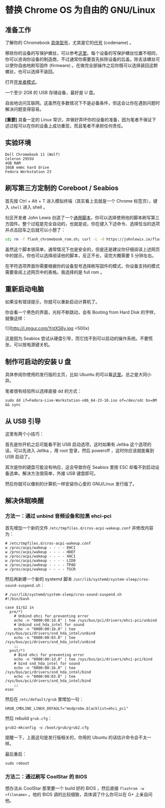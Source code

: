 # 替换 Chrome OS 为自由的 GNU/Linux

## 准备工作

了解你的 Chromebook [具体型号](https://wiki.archlinux.org/index.php/Chrome_OS_devices/Chromebook)，尤其是它的[代号](https://www.chromium.org/chromium-os/developer-information-for-chrome-os-devices) (codename) 。

移除你的设备的写保护螺丝，可以参考[这里](https://wiki.archlinux.org/index.php/Chrome_OS_devices#Flashing_a_custom_firmware)。每个设备的写保护螺丝位置不相同，你可以咨询你设备的制造商，不过通常你需要首先拆除设备的后盖。除去该螺丝可以使你自由地刷写固件 (firmware) 。在做完全部操作之后你既可以选择装回这颗螺丝，也可以选择不装回。

打开[开发者模式](http://www.howtogeek.com/210817/how-to-enable-developer-mode-on-your-chromebook/)。

一个至少 2GB 的 USB 存储设备，最好是 U 盘。

自由地访问互联网。这虽然在多数情况下不是必备条件，但这会让你在遇到问题时解决问题变得容易。

**[重要]** 具备一定的 Linux 常识，并做好弄坏你的设备的准备，因为笔者不保证下述过程可以在你的设备上成功重现，而且笔者不承担任何责任。

## 实验环境

```
Dell Chromebook 11 (Wolf)  
Celeron 2955U  
4GB RAM  
16GB emmc hard drive  
Fedora Workstation 23  
```

## 刷写第三方定制的 Coreboot / Seabios

首先按 Ctrl + Alt + T 进入模拟终端（其实看上去就是一个 Chrome 标签页），键入 `shell` 进入 shell 。

社区开发者 John Lewis 创造了一个[通用脚本](https://johnlewis.ie/custom-chromebook-firmware/rom-download/)，你可以选择使用他的脚本刷写第三方固件。整个过程是完全自动的，也就是说，你在键入下述命令、选择恰当的选项并点击回车之后就可以小憩了：

```bash
cd; rm -f flash_chromebook_rom.sh; curl -L -O https://johnlewis.ie/flash_chromebook_rom.sh; sudo -E bash flash_chromebook_rom.sh
```

虽然这个脚本很简单，通常情况下也是安全的，但是还是建议你仔细阅读上述网页中的提示。你也可以选择阅读他的脚本，反正不长，读完大概需要 5 分钟左右。

在字符选项界面你需要根据你的设备型号选择刷写固件的模式，你设备支持的模式需要查阅上述网页中的表格。我选择的是 full rom 。

## 重新启动电脑

如果没有错误提示，你就可以重新启动计算机了。

你会看一个黑色的界面，光标不断跳动，会有 Booting from Hard Disk 的字样，就像这样：

![](http://i.imgur.com/YntXS6y.jpg =500x)

这是因为 Seabios 尝试从硬盘引导，而它找不到可以启动的操作系统。不要慌张，可以按电源键关机。

## 制作可启动的安装 U 盘

具体参阅你使用的发行版的主页，比如 Ubuntu 的可以看[这里](https://help.ubuntu.com/community/Installation/FromUSBStick)。总之是大同小异。

笔者很有经验所以选择直接 dd 的方式：

```
sudo dd if=Fedora-Live-Workstation-x86_64-23-10.iso of=/dev/sdc bs=8M && sync
```

## 从 USB 引导

这里有两个小技巧：

首先是你开机之后可能看不到 USB 启动选项，这时如果有 Jeltka 这个选项的话，可以先进入 Jeltka ，用 root 登录，然后 poweroff ，这时你应该就能看到 USB 启动了。

其次是你的键盘可能没有响应，这会导致你在 Seabios 里按 ESC 却看不到启动设备选单。解决方法很简单，外接 USB 键盘即可。

然后你就可以像别的计算机一样安装你心爱的 GNU/Linux 发行版了。

## 解决休眠唤醒

### 方法一：通过 unbind 音频设备和拉黑 ehci-pci

首先增加一个新的文件 `/etc/tmpfiles.d/cros-acpi-wakeup.conf` 并修改内容为： 

```
# /etc/tmpfiles.d/cros-acpi-wakeup.conf
w /proc/acpi/wakeup - - - - EHCI
w /proc/acpi/wakeup - - - - HDEF
w /proc/acpi/wakeup - - - - XHCI
w /proc/acpi/wakeup - - - - LID0
w /proc/acpi/wakeup - - - - TPAD
w /proc/acpi/wakeup - - - - TSCR
```

然后再新建一个新的 systemd 脚本 `/usr/lib/systemd/system-sleep/cros-sound-suspend.sh`：

```
# /usr/lib/systemd/system-sleep/cros-sound-suspend.sh
#!/bin/bash

case $1/$2 in
  pre/*)
    # Unbind ehci for preventing error 
    echo -n "0000:00:1d.0" | tee /sys/bus/pci/drivers/ehci-pci/unbind
    # Unbind snd_hda_intel for sound
    echo -n "0000:00:1b.0" | tee /sys/bus/pci/drivers/snd_hda_intel/unbind
    echo -n "0000:00:03.0" | tee /sys/bus/pci/drivers/snd_hda_intel/unbind
    ;;
  post/*)
    # Bind ehci for preventing error 
    echo -n "0000:00:1d.0" | tee /sys/bus/pci/drivers/ehci-pci/bind
    # bind snd_hda_intel for sound
    echo -n "0000:00:1b.0" | tee /sys/bus/pci/drivers/snd_hda_intel/bind
    echo -n "0000:00:03.0" | tee /sys/bus/pci/drivers/snd_hda_intel/bind
    ;;
esac
```

然后在 `/etc/default/grub` 里增加一句：

```
GRUB_CMDLINE_LINUX_DEFAULT="modprobe.blacklist=ehci_pci"
```

然后 rebuild `grub.cfg`：

```
grub2-mkconfig -o /boot/grub/grub2.cfg
```

提醒一下，上面这句是发行版相关的，你用的 Ubuntu 的话估计命令会不太一样。

最后重启：

```
sudo reboot
```

### 方法二：通过刷写 CoolStar 的 BIOS 

想办法从 CoolStar 那里要一个 build 好的 BIOS ，然后直接 `flashrom -w <filename>` 。他的 BIOS 调的比较细致，具体调了什么你可以在 G+ 上亲自问他。


